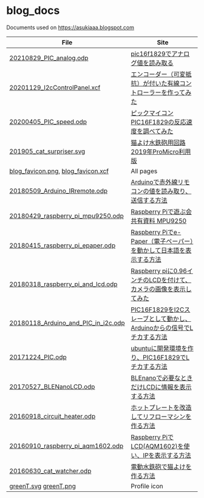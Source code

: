 # blog_docs
Documents used on https://asukiaaa.blogspot.com

File | Site
---- | ----
[20210829_PIC_analog.odp](./20210829_PIC_analog.odp) | [pic16f1829でアナログ値を読み取る](https://asukiaaa.blogspot.com/2021/08/analog-read-with-pic16f1829.html)
[20201129_I2cControlPanel.xcf](./20201129_I2cControlPanel.xcf) | [エンコーダー（可変抵抗）が付いた有線コントローラーを作ってみた ](https://asukiaaa.blogspot.com/2020/11/i2c-control-panel.html)
[20200405_PIC_speed.odp](./20200405_PIC_speed.odp) | [ピックマイコンPIC16F1829の反応速度を調べてみた](https://asukiaaa.blogspot.com/2020/04/pic16f1829-response.html)
[201905_cat_surpriser.svg](./201905_cat_surpriser.svg) | [猫よけ水鉄砲用回路2019年ProMicro利用版](https://asukiaaa.blogspot.com/2019/05/2019promicro.html)
[blog_favicon.png](./blog_favicon.png), [blog_favicon.xcf](./blog_favicon.xcf) | All pages
[20180509_Arduino_IRremote.odp](./20180509_Arduino_IRremote.odp) | [Arduinoで赤外線リモコンの値を読み取り、送信する方法](http://asukiaaa.blogspot.com/2018/05/arduino.html)
[20180429_raspberry_pi_mpu9250.odp](./20180429_raspberry_pi_mpu9250.odp) | [Raspberry Piで遊ぶ会 共有資料 MPU9250](http://asukiaaa.blogspot.com/2018/04/raspberry-pi-mpu9250.html)
[20180415_raspberry_pi_epaper.odp](./20180415_raspberry_pi_epaper.odp) | [Raspberry Piでe-Paper（電子ペーパー）を動かして日本語を表示する方法](http://asukiaaa.blogspot.com/2018/04/raspberry-pie-paper.html)
[20180318_raspberry_pi_and_lcd.odp](./20180318_raspberry_pi_and_lcd.odp) | [Raspberry piに0.96インチのLCDを付けて、カメラの画像を表示してみた](http://asukiaaa.blogspot.com/2018/03/raspberry-pi096lcd.html)
[20180118_Arduino_and_PIC_in_i2c.odp](20180118_Arduino_and_PIC_in_i2c.odp) | [PIC16F1829をI2Cスレーブとして動かし、Arduinoからの信号でLチカする方法](http://asukiaaa.blogspot.jp/2018/01/pic16f1829i2carduinol.html)
[20171224_PIC.odp](./20171224_PIC.odp) | [ubuntuに開発環境を作り、PIC16F1829でLチカする方法](http://asukiaaa.blogspot.jp/2017/12/ubuntupic16f1829l.html)
[20170527_BLENanoLCD.odp](./20170527_BLENanoLCD.odp) | [BLEnanoで必要なときだけLCDに情報を表示する方法](http://asukiaaa.blogspot.jp/2017/05/blenanolcd.html)
[20160918_circuit_heater.odp](./20160918_circuit_heater.odp) | [ホットプレートを改造してリフローマシンを作る方法](http://asukiaaa.blogspot.com/2016/09/blog-post.html)
[20160910_raspberry_pi_aqm1602.odp](./20160910_raspberry_pi_aqm1602.odp) | [Raspberry PiでLCD(AQM1602)を使い、IPを表示する方法](http://asukiaaa.blogspot.jp/2016/09/raspberry-pilcdaqm1602ip.html)
[20160630_cat_watcher.odp](./20160630_cat_watcher.odp) | [電動水鉄砲で猫よけを作る方法](http://asukiaaa.blogspot.com/2016/06/blog-post_30.html)
[greenT.svg](./greenT.svg) [greenT.png](./greenT.png) | Profile icon